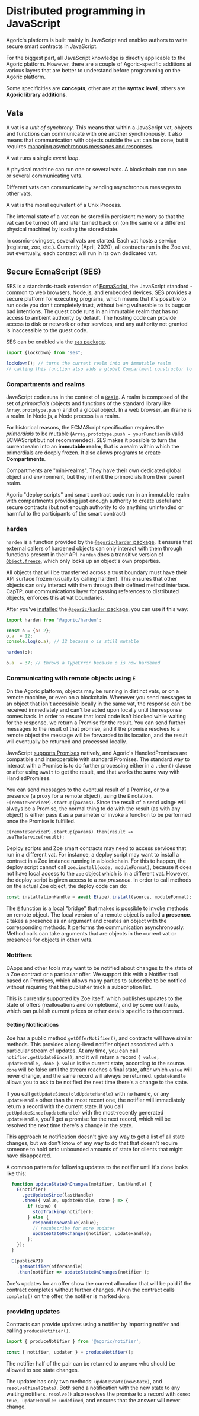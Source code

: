 # Distributed programming in JavaScript

Agoric's platform is built mainly in JavaScript and enables authors to write secure smart contracts in JavaScript.

For the biggest part, all JavaScript knowledge is directly applicable to the Agoric platform. However, there are a couple of Agoric-specific additions at various layers that are better to understand before programming on the Agoric platform.

Some specificities are **concepts**, other are at the **syntax level**, others are **Agoric library additions**.


## Vats

A vat is a *unit of synchrony*. This means that within a JavaScript vat, objects
and functions can communicate with one another synchronously. It also means that
communication with objects outside the vat can be done, but it requires
[managing asynchronous messages and responses](#Communicating-with-remote-objects-via-E).

A vat runs a single *event loop*.

A physical machine can run one or several vats. A blockchain can run one or several communicating vats.

Different vats can communicate by sending asynchronous messages to other vats.

A vat is the moral equivalent of a Unix Process.

The internal state of a vat can be stored in persistent memory so that the vat
can be turned off and later turned back on (on the same or a different physical
machine) by loading the stored state.

In cosmic-swingset, several vats are started. Each vat hosts a service (registrar, zoe, etc.). Currently (April, 2020), all contracts run in the Zoe vat, but eventually, each contract will run in its own dedicated vat.


## Secure EcmaScript (SES)

SES is a standards-track extension of
[EcmaScript](https://www.ecma-international.org/publications/standards/Ecma-262.htm),
the JavaScript standard - common to web browsers, Node.js, and embedded
devices. SES provides a secure platform for executing programs, which means that
it's possible to run code you don't completely trust, without being vulnerable
to its bugs or bad intentions. The guest code runs in an immutable realm that has no
access to ambient authority by default. The hosting code can provide access to
disk or network or other services, and any authority not granted is inaccessible
to the guest code.

SES can be enabled via the [`ses` package](https://www.npmjs.com/package/@agoric/harden).

```js
import {lockdown} from "ses";
 
lockdown(); // turns the current realm into an immutable realm
// calling this function also adds a global Compartment constructor to create compartments
```


### Compartments and realms

JavaScript code runs in the context of a [`Realm`](https://www.ecma-international.org/ecma-262/10.0/index.html#sec-code-realms). A realm is composed of the set of *primordials* (objects and functions of the standard library like `Array.prototype.push`) and of a global object. In a web browser, an iframe is a realm. In Node.js, a Node process is a realm.

For historical reasons, the ECMAScript specification requires the *primordials*
to be mutable (`Array.prototype.push = yourFunction` is valid ECMAScript but not
recommended). SES makes it possible to turn the current realm into an
**immutable realm**, that is a realm within which the primordials are deeply
frozen. It also allows programs to create **Compartments**.

Compartments are "mini-realms". They have their own dedicated global object and environment, but they inherit the primordials from their parent realm.

Agoric "deploy scripts" and smart contract code run in an immutable realm with compartments providing just enough authority to create useful and secure contracts (but not enough authority to do anything unintended or harmful to the participants of the smart contract)


### harden

`harden` is a function provided by the
[`@agoric/harden` package](https://www.npmjs.com/package/@agoric/harden).  It ensures
that external callers of hardened objects can only interact with them through
functions present in their API.  `harden` does a transitive version of
[`Object.freeze`](https://developer.mozilla.org/en-US/docs/Web/JavaScript/Reference/Global_Objects/Object/freeze),
which only locks up an object's own properties.

All objects that will be transferred across a trust boundary must have their API
surface frozen (usually by calling harden). This ensures that other objects can only
interact with them through their defined method interface. CapTP, our communications
layer for passing references to distributed objects, enforces this at vat boundaries.

After you've [installed](https://docs.npmjs.com/cli/install) the [`@agoric/harden` package](https://www.npmjs.com/package/@agoric/harden), you can use it this way:

```js
import harden from '@agoric/harden';

const o = {a: 2};
o.a  = 12;
console.log(o.a); // 12 because o is still mutable

harden(o);

o.a  = 37; // throws a TypeError because o is now hardened
```

### Communicating with remote objects using `E`


On the Agoric platform, objects may be running in distinct vats, or on a remote
machine, or even on a blockchain. Whenever you send messages to an object that
isn't accessible locally in the same vat, the response can't be received
immediately and can't be acted upon locally until the response comes back. In
order to ensure that local code isn't blocked while waiting for the response, we
return a Promise for the result. You can send further messages to the result of
that promise, and if the promise resolves to a remote object the message will be
forwarded to its location, and the result will eventually be returned and
processed locally.

JavaScript
[supports Promises](https://developer.mozilla.org/en-US/docs/Web/JavaScript/Guide/Using_promises)
natively, and Agoric's HandledPromises are compatible and interoperable with
standard Promises. The standard way to interact with a Promise is to do further
processing either in a `.then()` clause or after using `await` to get the
result, and that works the same way with HandledPromises.

You can send messages to the eventual result of a Promise, or to a presence (a
proxy for a remote object), using the `E`
notation. `E(remoteServiceP).startup(params)`. Since the result of a send
using`E` will always be a Promise, the normal thing to do with the result (as
with any object) is either pass it as a parameter or invoke a function to be
performed once the Promise is fulfilled.

`E(remoteServiceP).startup(params).then(result => useTheService(result);`

Deploy scripts and Zoe smart contracts may need to access services that run in a
different vat. For instance, a deploy script may want to install a contract in a
Zoe instance running in a blockchain. For this to happen, the deploy script
cannot call `zoe.install(code, moduleFormat)`, because it does not have local
access to the `zoe` object which is in a different vat. However, the deploy
script is given access to a `zoe` *presence*. In order to call methods on the
actual Zoe object, the deploy code can do:

```js
const installationHandle = await E(zoe).install(source, moduleFormat);
```

The `E` function is a local "bridge" that makes is possible to invoke methods on
remote object. The local version of a remote object is called a
**presence**. `E` takes a presence as an argument and creates an object with the
corresponding methods. It performs the communication asynchronously. Method
calls can take arguments that are objects in the current vat or presences for
objects in other vats.

### Notifiers

DApps and other tools may want to be notified about changes to the state of a Zoe
contract or a particular offer. We support this with a Notifier tool based on Promises,
which allows many parties to subscribe to be notified without requiring that the
publisher track a subscription list.

This is currently supported by Zoe itself, which publishes updates to the state of
offers (reallocations and completions), and by some contracts, which can publish
current prices or other details specific to the contract.

#### Getting Notifications

Zoe has a public method `getOfferNotifier()`, and contracts will have similar
methods. This provides a long-lived notifier object associated with a particular
stream of updates. At any time, you can call `notifier.getUpdateSince()`, and it will
return a record `{ value, updateHandle, done }`. `value` is the current state,
according to the source. `done` will be false until the stream reaches a final state,
after which `value` will never change, and the same record will always be
returned. `updateHandle` allows you to ask to be notified the next time there's a
change to the state.

If you call `getUpdateSince(oldUpdateHandle)` with no handle, or any `updateHandle`
other than the most recent one, the notifier will immediately return a record with
the current state. If you call `getUpdateSince(updateHandle)` with the most-recently
generated `updateHandle`, you'll get a promise for the next record, which will be
resolved the next time there's a change in the state.

This approach to notification doesn't give any way to get a list of all state
changes, but we don't know of any way to do that that doesn't require someone to hold
onto unbounded amounts of state for clients that might have disappeared.

A common pattern for following updates to the notifier until it's done looks like this:

```js
  function updateStateOnChanges(notifier, lastHandle) {
    E(notifier)
      .getUpdateSince(lastHandle)
      .then({ value, updateHandle, done } => {
        if (done) {
          stopTracking(notifier);
        } else {
          respondToNewValue(value);
          // resubscribe for more updates
          updateStateOnChanges(notifier, updateHandle);
        };
    });
  }

  E(publicAPI)
    .getNotifier(offerHandle)
    .then(notifier => updateStateOnChanges(notifier );
```

Zoe's updates for an offer show the current allocation that will be paid if the
contract completes without further changes. When the contract calls `complete()` on
the offer, the notifier is marked `done`.

### providing updates

Contracts can provide updates using a notifier by importing notifer and calling `produceNotifier()`.

```js
import { produceNotifier } from '@agoric/notifier';

const { notifier, updater } = produceNotifier();
```

The notifier half of the pair can be returned to anyone who should be allowed to see
state changes.

The updater has only two methods: `updateState(newState)`, and
`resolve(finalState)`. Both send a notification with the new state to any waiting
notifiers. `resolve()` also resolves the promise to a record with `done: true,
updateHandle: undefined`, and ensures that the answer will never change.
